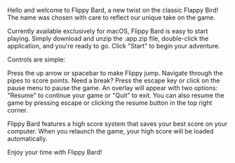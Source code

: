 Hello and welcome to Flippy Bard, a new twist on the classic Flappy Bird! The name was chosen with care to reflect our unique take on the game.

Currently available exclusively for macOS, Flippy Bard is easy to start playing. Simply download and unzip the .app.zip file, double-click the application, and you're ready to go. Click "Start" to begin your adventure.

Controls are simple:

Press the up arrow or spacebar to make Flippy jump.
Navigate through the pipes to score points.
Need a break? Press the escape key or click on the pause menu to pause the game. An overlay will appear with two options: "Resume" to continue your game or "Quit" to exit. You can also resume the game by pressing escape or clicking the resume button in the top right corner.

Flippy Bard features a high score system that saves your best score on your computer. When you relaunch the game, your high score will be loaded automatically.

Enjoy your time with Flippy Bard!





